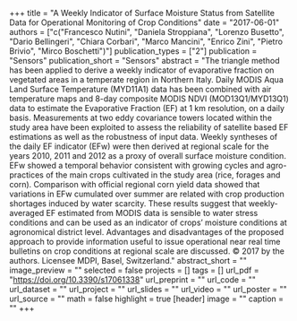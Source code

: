 +++
title = "A Weekly Indicator of Surface Moisture Status from Satellite Data for Operational Monitoring of Crop Conditions"
date = "2017-06-01"
authors = ["c("Francesco Nutini", "Daniela Stroppiana", "Lorenzo Busetto", "Dario Bellingeri", "Chiara Corbari", "Marco Mancini", "Enrico Zini", "Pietro Brivio", "Mirco Boschetti")"]
publication_types = ["2"]
publication = "Sensors"
publication_short = "Sensors"
abstract = "The triangle method has been applied to derive a weekly indicator of evaporative fraction on vegetated areas in a temperate region in Northern Italy. Daily MODIS Aqua Land Surface Temperature (MYD11A1) data has been combined with air temperature maps and 8-day composite MODIS NDVI (MOD13Q1/MYD13Q1) data to estimate the Evaporative Fraction (EF) at 1 km resolution, on a daily basis. Measurements at two eddy covariance towers located within the study area have been exploited to assess the reliability of satellite based EF estimations as well as the robustness of input data. Weekly syntheses of the daily EF indicator (EFw) were then derived at regional scale for the years 2010, 2011 and 2012 as a proxy of overall surface moisture condition. EFw showed a temporal behavior consistent with growing cycles and agro-practices of the main crops cultivated in the study area (rice, forages and corn). Comparison with official regional corn yield data showed that variations in EFw cumulated over summer are related with crop production shortages induced by water scarcity. These results suggest that weekly-averaged EF estimated from MODIS data is sensible to water stress conditions and can be used as an indicator of crops’ moisture conditions at agronomical district level. Advantages and disadvantages of the proposed approach to provide information useful to issue operational near real time bulletins on crop conditions at regional scale are discussed. © 2017 by the authors. Licensee MDPI, Basel, Switzerland."
abstract_short = ""
image_preview = ""
selected = false
projects = []
tags = []
url_pdf = "https://doi.org/10.3390/s17061338"
url_preprint = ""
url_code = ""
url_dataset = ""
url_project = ""
url_slides = ""
url_video = ""
url_poster = ""
url_source = ""
math = false
highlight = true
[header]
image = ""
caption = ""
+++
